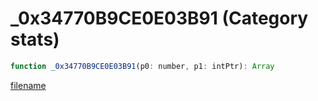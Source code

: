 # _0x34770B9CE0E03B91 (Category stats)

```js
function _0x34770B9CE0E03B91(p0: number, p1: intPtr): Array
```

[filename](_0x34770B9CE0E03B91_m.md ':include')